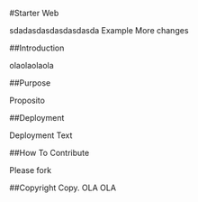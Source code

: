#Starter Web

sdadasdasdasdasdasda
Example
More changes

##Introduction

olaolaolaola

##Purpose

Proposito

##Deployment

Deployment Text

##How To Contribute

Please fork

##Copyright
Copy. OLA OLA